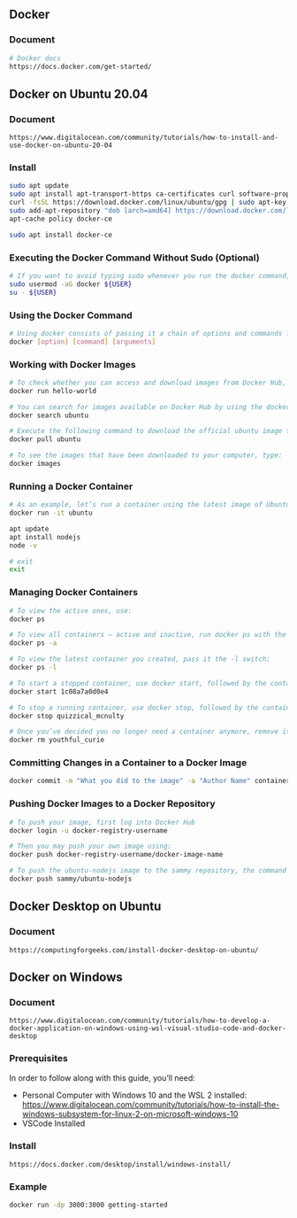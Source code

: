 ## Docker

### Document
```bash
# Docker docs
https://docs.docker.com/get-started/
```

## Docker on Ubuntu 20.04
### Document
```
https://www.digitalocean.com/community/tutorials/how-to-install-and-use-docker-on-ubuntu-20-04
```
### Install
```bash
sudo apt update
sudo apt install apt-transport-https ca-certificates curl software-properties-common
curl -fsSL https://download.docker.com/linux/ubuntu/gpg | sudo apt-key add -
sudo add-apt-repository "deb [arch=amd64] https://download.docker.com/linux/ubuntu focal stable"
apt-cache policy docker-ce

sudo apt install docker-ce
```

### Executing the Docker Command Without Sudo (Optional)
```bash
# If you want to avoid typing sudo whenever you run the docker command, add your username to the docker group:
sudo usermod -aG docker ${USER}
su - ${USER}
```

### Using the Docker Command
```bash
# Using docker consists of passing it a chain of options and commands followed by arguments. The syntax takes this form:
docker [option] [command] [arguments]
```

### Working with Docker Images
```bash
# To check whether you can access and download images from Docker Hub, type:
docker run hello-world

# You can search for images available on Docker Hub by using the docker command with the search subcommand. For example, to search for the Ubuntu image, type:
docker search ubuntu

# Execute the following command to download the official ubuntu image to your computer:
docker pull ubuntu

# To see the images that have been downloaded to your computer, type:
docker images
```

### Running a Docker Container
```bash
# As an example, let’s run a container using the latest image of Ubuntu. The combination of the -i and -t switches gives you interactive shell access into the container:
docker run -it ubuntu

apt update
apt install nodejs
node -v

# exit
exit 
```

### Managing Docker Containers
```bash
# To view the active ones, use:
docker ps

# To view all containers — active and inactive, run docker ps with the -a switch:
docker ps -a

# To view the latest container you created, pass it the -l switch:
docker ps -l

# To start a stopped container, use docker start, followed by the container ID or the container’s name. Let’s start the Ubuntu-based container with the ID of 1c08a7a0d0e4:
docker start 1c08a7a0d0e4

# To stop a running container, use docker stop, followed by the container ID or name. This time, we’ll use the name that Docker assigned the container, which is quizzical_mcnulty:
docker stop quizzical_mcnulty

# Once you’ve decided you no longer need a container anymore, remove it with the docker rm command, again using either the container ID or the name. Use the docker ps -a command to find the container ID or name for the container associated with the hello-world image and remove it.
docker rm youthful_curie
```

### Committing Changes in a Container to a Docker Image
```bash
docker commit -m "What you did to the image" -a "Author Name" container_id repository/new_image_name
```

### Pushing Docker Images to a Docker Repository
```bash
# To push your image, first log into Docker Hub
docker login -u docker-registry-username

# Then you may push your own image using:
docker push docker-registry-username/docker-image-name

# To push the ubuntu-nodejs image to the sammy repository, the command would be:
docker push sammy/ubuntu-nodejs
```



## Docker Desktop on Ubuntu 
### Document
```
https://computingforgeeks.com/install-docker-desktop-on-ubuntu/
```




## Docker on Windows
### Document
```
https://www.digitalocean.com/community/tutorials/how-to-develop-a-docker-application-on-windows-using-wsl-visual-studio-code-and-docker-desktop
```
### Prerequisites
In order to follow along with this guide, you’ll need:

- Personal Computer with Windows 10 and the WSL 2 installed: https://www.digitalocean.com/community/tutorials/how-to-install-the-windows-subsystem-for-linux-2-on-microsoft-windows-10
- VSCode Installed

### Install
```
https://docs.docker.com/desktop/install/windows-install/
```

### Example
```bash
docker run -dp 3000:3000 getting-started
```


